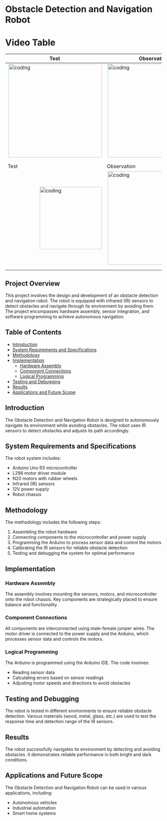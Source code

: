 # Obstacle Detection and Navigation Robot
# Video Table

| Test   | Observation |        |     
|--------|---------------|---------------|
| <img align="right" alt="coding" width="300" hight="400" src="https://github.com/tejascw/Intelligent_Obstacle_Navigator_IR_Sensor_Based_Robot/blob/main/ASSET/WHITE_SURFACE_OBJECT2-ezgif.com-video-to-gif-converter.gif"> | <img align="right" alt="coding" width="300" hight="400" src="https://github.com/tejascw/Intelligent_Obstacle_Navigator_IR_Sensor_Based_Robot/blob/main/ASSET/BLACK_OBJECT1-ezgif.com-video-to-gif-converter.gif"> | <img align="right" alt="coding" width="300" hight="300" src="https://github.com/tejascw/Intelligent_Obstacle_Navigator_IR_Sensor_Based_Robot/blob/main/ASSET/GLASS_OBJECT-ezgif.com-video-to-gif-converter.gif">
|                 |                 |                 |
|                 |                 |                 |
| Test   | Observation |        |     
| <img align="right" alt="coding" width="200" hight="300" src="https://github.com/tejascw/Intelligent_Obstacle_Navigator_IR_Sensor_Based_Robot/blob/main/ASSET/METAL_OBJECT-ezgif.com-video-to-gif-converter.gif"> |<img align="right" alt="coding" width="300" hight="500" src="https://github.com/tejascw/Intelligent_Obstacle_Navigator_IR_Sensor_Based_Robot/blob/main/ASSET/RUBBER_OBJECT-ezgif.com-video-to-gif-converter.gif">| <img align="right" alt="coding" width="300" hight="500" src="https://github.com/tejascw/Intelligent_Obstacle_Navigator_IR_Sensor_Based_Robot/blob/main/ASSET/WOOD_OBJECT-ezgif.com-video-to-gif-converter.gif"> | <img align="right" alt="coding" width="300" hight="500" src="https://github.com/tejascw/Intelligent_Obstacle_Navigator_IR_Sensor_Based_Robot/blob/main/ASSET/WOOD_OBJECT-ezgif.com-video-to-gif-converter.gif"> |
|                 |                 |                 |
|                 |                 |                 |

## Project Overview

This project involves the design and development of an obstacle detection and navigation robot. The robot is equipped with infrared (IR) sensors to detect obstacles and navigate through its environment by avoiding them. The project encompasses hardware assembly, sensor integration, and software programming to achieve autonomous navigation.

## Table of Contents

- [Introduction](Introduction)
- [System Requirements and Specifications](notion://www.notion.so/Rough-Work-65d1028c62dc474b89b225765077fc3d?pvs=94#system-requirements-and-specifications)
- [Methodology](notion://www.notion.so/Rough-Work-65d1028c62dc474b89b225765077fc3d?pvs=94#methodology)
- [Implementation](notion://www.notion.so/Rough-Work-65d1028c62dc474b89b225765077fc3d?pvs=94#implementation)
    - [Hardware Assembly](notion://www.notion.so/Rough-Work-65d1028c62dc474b89b225765077fc3d?pvs=94#hardware-assembly)
    - [Component Connections](notion://www.notion.so/Rough-Work-65d1028c62dc474b89b225765077fc3d?pvs=94#component-connections)
    - [Logical Programming](notion://www.notion.so/Rough-Work-65d1028c62dc474b89b225765077fc3d?pvs=94#logical-programming)
- [Testing and Debugging](notion://www.notion.so/Rough-Work-65d1028c62dc474b89b225765077fc3d?pvs=94#testing-and-debugging)
- [Results](notion://www.notion.so/Rough-Work-65d1028c62dc474b89b225765077fc3d?pvs=94#results)
- [Applications and Future Scope](notion://www.notion.so/Rough-Work-65d1028c62dc474b89b225765077fc3d?pvs=94#applications-and-future-scope)

## Introduction

The Obstacle Detection and Navigation Robot is designed to autonomously navigate its environment while avoiding obstacles. The robot uses IR sensors to detect obstacles and adjusts its path accordingly.

## System Requirements and Specifications

The robot system includes:

- Arduino Uno R3 microcontroller
- L298 motor driver module
- N20 motors with rubber wheels
- Infrared (IR) sensors
- 12V power supply
- Robot chassis

## Methodology

The methodology includes the following steps:

1. Assembling the robot hardware
2. Connecting components to the microcontroller and power supply
3. Programming the Arduino to process sensor data and control the motors
4. Calibrating the IR sensors for reliable obstacle detection
5. Testing and debugging the system for optimal performance

## Implementation

### Hardware Assembly

The assembly involves mounting the sensors, motors, and microcontroller onto the robot chassis. Key components are strategically placed to ensure balance and functionality.

### Component Connections

All components are interconnected using male-female jumper wires. The motor driver is connected to the power supply and the Arduino, which processes sensor data and controls the motors.

### Logical Programming

The Arduino is programmed using the Arduino IDE. The code involves:

- Reading sensor data
- Calculating errors based on sensor readings
- Adjusting motor speeds and directions to avoid obstacles

## Testing and Debugging

The robot is tested in different environments to ensure reliable obstacle detection. Various materials (wood, metal, glass, etc.) are used to test the response time and detection range of the IR sensors.

## Results

The robot successfully navigates its environment by detecting and avoiding obstacles. It demonstrates reliable performance in both bright and dark conditions.

## Applications and Future Scope

The Obstacle Detection and Navigation Robot can be used in various applications, including:

- Autonomous vehicles
- Industrial automation
- Smart home systems

